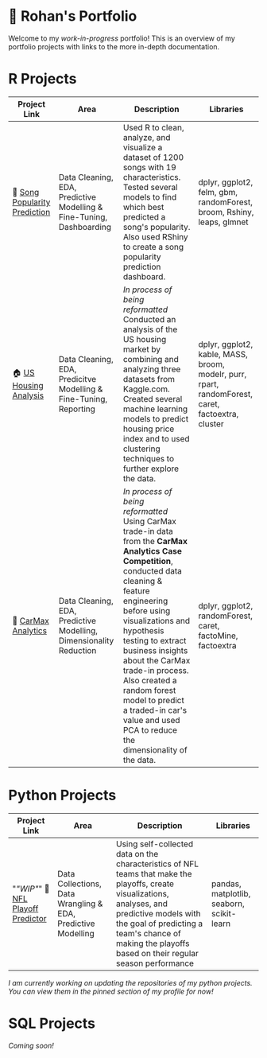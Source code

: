 # 💼 Rohan's Portfolio
Welcome to my *work-in-progress* portfolio! This is an overview of my portfolio projects with links to the more in-depth documentation. 

# R Projects
| Project Link | Area | Description | Libraries |
|--------------|------|-------------|------------|
| 🎸 [Song Popularity Prediction](https://github.com/r0hankrishnan/song-popularity) | Data Cleaning, EDA,  Predictive Modelling & Fine-Tuning, Dashboarding | Used R to clean, analyze, and visualize a dataset of 1200 songs with 19 characteristics. Tested several models to find which best predicted a song's popularity. Also used RShiny to create a song popularity prediction dashboard. | dplyr,  ggplot2, felm, gbm, randomForest, broom, Rshiny, leaps, glmnet |
| 🏠 [US Housing Analysis](https://github.com/r0hankrishnan/us-housing-analysis) | Data Cleaning, EDA, Predicitve Modelling & Fine-Tuning, Reporting | *In process of being reformatted* Conducted an analysis of the US housing market by combining and analyzing three datasets from Kaggle.com. Created several machine learning models to predict housing price index and to used clustering techniques to further explore the data. | dplyr, ggplot2, kable, MASS, broom, modelr, purr, rpart, randomForest, caret, factoextra, cluster |
| 🚗 [CarMax Analytics](https://github.com/r0hankrishnan/carmax-analytics-showcase) | Data Cleaning, EDA, Predictive Modelling, Dimensionality Reduction | *In process of being reformatted* Using CarMax trade-in data from the **CarMax Analytics Case Competition**, conducted data cleaning & feature engineering before using visualizations and hypothesis testing to extract business insights about the CarMax trade-in process. Also created a random forest model to predict a traded-in car's value and used PCA to reduce the dimensionality of the data. | dplyr, ggplot2, randomForest, caret, factoMine, factoextra |

# Python Projects
| Project Link | Area | Description | Libraries |
|--------------|------|-------------|-----------|
| "*"*WIP*"*" 🏈 [NFL Playoff Predictor](https://github.com/r0hankrishnan/nfl-playoff-predictor) | Data Collections, Data Wrangling & EDA, Predictive Modelling | Using self-collected data on the characteristics of NFL teams that make the playoffs, create visualizations, analyses, and predictive models with the goal of predicting a team's chance of making the playoffs based on their regular season performance | pandas, matplotlib, seaborn, scikit-learn |



*I am currently working on updating the repositories of my python projects. You can view them in the pinned section of my profile for now!*


# SQL Projects
*Coming soon!*
